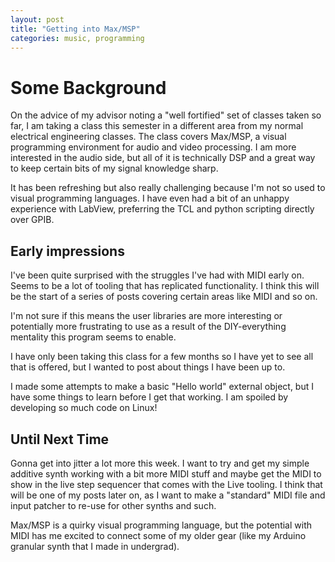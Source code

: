 ```yaml
---
layout: post
title: "Getting into Max/MSP"
categories: music, programming 
---
```


# Some Background

On the advice of my advisor noting a "well fortified" set of classes taken so far, I am taking a class this semester in a different area from my normal electrical engineering classes. The class covers Max/MSP, a visual programming environment for audio and video processing. I am more interested in the audio side, but all of it is technically DSP and a great way to keep certain bits of my signal knowledge sharp.

It has been refreshing but also really challenging because I'm not so used to visual programming languages. I have even had a bit of an unhappy experience with LabView, preferring the TCL and python scripting directly over GPIB.

## Early impressions

I've been quite surprised with the struggles I've had with MIDI early on. Seems to be a lot of tooling that has replicated functionality. I think this will be the start of a series of posts covering certain areas like MIDI and so on.

I'm not sure if this means the user libraries are more interesting or potentially more frustrating to use as a result of the DIY-everything mentality this program seems to enable.

I have only been taking this class for a few months so I have yet to see all that is offered, but I wanted to post about things I have been up to.

I made some attempts to make a basic "Hello world" external object, but I have some things to learn before I get that working. I am spoiled by developing so much code on Linux!

## Until Next Time

Gonna get into jitter a lot more this week. I want to try and get my simple additive synth working with a bit more MIDI stuff and maybe get the MIDI to show in the live step sequencer that comes with the Live tooling. I think that will be one of my posts later on, as I want to make a "standard" MIDI file and input patcher to re-use for other synths and such.

Max/MSP is a quirky visual programming language, but the potential with MIDI has me excited to connect some of my older gear (like my Arduino granular synth that I made in undergrad).
